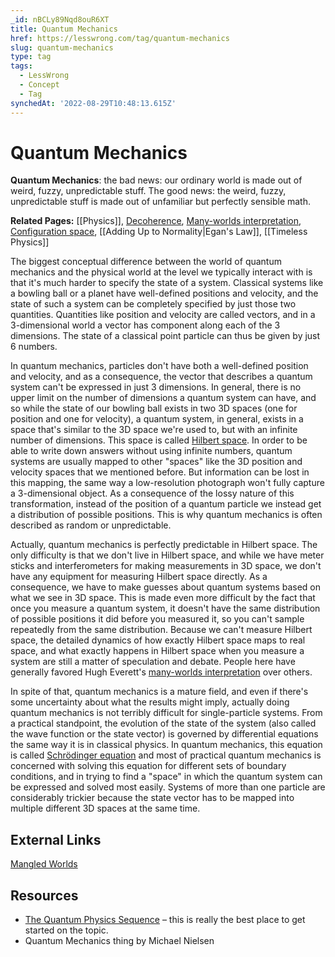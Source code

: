 ```yaml
---
_id: nBCLy89Nqd8ouR6XT
title: Quantum Mechanics
href: https://lesswrong.com/tag/quantum-mechanics
slug: quantum-mechanics
type: tag
tags:
  - LessWrong
  - Concept
  - Tag
synchedAt: '2022-08-29T10:48:13.615Z'
---
```


# Quantum Mechanics

**Quantum Mechanics**: the bad news: our ordinary world is made out of weird, fuzzy, unpredictable stuff. The good news: the weird, fuzzy, unpredictable stuff is made out of unfamiliar but perfectly sensible math.



**Related Pages:** [[Physics]], [Decoherence](https://www.lessestwrong.com/tag/decoherence), [Many-worlds interpretation](https://www.lessestwrong.com/tag/many-worlds-interpretation), [Configuration space](https://www.lessestwrong.com/tag/configuration-space), [](https://wiki.lesswrong.com/wiki/Egan's_law) [[Adding Up to Normality|Egan's Law]], [[Timeless Physics]]

The biggest conceptual difference between the world of quantum mechanics and the physical world at the level we typically interact with is that it's much harder to specify the state of a system. Classical systems like a bowling ball or a planet have well-defined positions and velocity, and the state of such a system can be completely specified by just those two quantities. Quantities like position and velocity are called vectors, and in a 3-dimensional world a vector has component along each of the 3 dimensions. The state of a classical point particle can thus be given by just 6 numbers.

In quantum mechanics, particles don't have both a well-defined position and velocity, and as a consequence, the vector that describes a quantum system can't be expressed in just 3 dimensions. In general, there is no upper limit on the number of dimensions a quantum system can have, and so while the state of our bowling ball exists in two 3D spaces (one for position and one for velocity), a quantum system, in general, exists in a space that's similar to the 3D space we're used to, but with an infinite number of dimensions. This space is called [Hilbert space](http://en.wikipedia.org/wiki/Hilbert_space). In order to be able to write down answers without using infinite numbers, quantum systems are usually mapped to other "spaces" like the 3D position and velocity spaces that we mentioned before. But information can be lost in this mapping, the same way a low-resolution photograph won't fully capture a 3-dimensional object. As a consequence of the lossy nature of this transformation, instead of the position of a quantum particle we instead get a distribution of possible positions. This is why quantum mechanics is often described as random or unpredictable.

Actually, quantum mechanics is perfectly predictable in Hilbert space. The only difficulty is that we don't live in Hilbert space, and while we have meter sticks and interferometers for making measurements in 3D space, we don't have any equipment for measuring Hilbert space directly. As a consequence, we have to make guesses about quantum systems based on what we see in 3D space. This is made even more difficult by the fact that once you measure a quantum system, it doesn't have the same distribution of possible positions it did before you measured it, so you can't sample repeatedly from the same distribution. Because we can't measure Hilbert space, the detailed dynamics of how exactly Hilbert space maps to real space, and what exactly happens in Hilbert space when you measure a system are still a matter of speculation and debate. People here have generally favored Hugh Everett's [many-worlds interpretation](https://www.lessestwrong.com/tag/many-worlds-interpretation) over others.

In spite of that, quantum mechanics is a mature field, and even if there's some uncertainty about what the results might imply, actually doing quantum mechanics is not terribly difficult for single-particle systems. From a practical standpoint, the evolution of the state of the system (also called the wave function or the state vector) is governed by differential equations the same way it is in classical physics. In quantum mechanics, this equation is called [Schrödinger equation](http://en.wikipedia.org/wiki/Schr%C3%B6dinger_equation) and most of practical quantum mechanics is concerned with solving this equation for different sets of boundary conditions, and in trying to find a "space" in which the quantum system can be expressed and solved most easily. Systems of more than one particle are considerably trickier because the state vector has to be mapped into multiple different 3D spaces at the same time.

## External Links

[Mangled Worlds](https://mason.gmu.edu/~rhanson/mangledworlds.html)

## Resources

- [The Quantum Physics Sequence](https://www.lessestwrong.com/lw/r5/the_quantum_physics_sequence/) – this is really the best place to get started on the topic.
- Quantum Mechanics thing by Michael Nielsen
